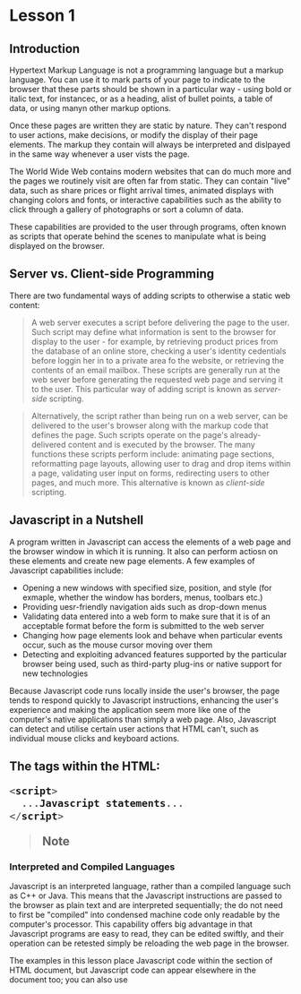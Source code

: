 # Lesson 1

## Introduction

Hypertext Markup Language is not a programming language but a markup language.
You can use it to mark parts of your page to indicate to the browser that these
parts should be shown in a particular way - using bold or italic text, for instancec, or
as a heading, alist of bullet points, a table of data, or using manyn other markup options.

Once these pages are written they are static by nature. They can't respond to user actions,
make decisions, or modify the display of their page elements. The markup they contain will always
be interpreted and dislpayed in the same way whenever a user vists the page.

The World Wide Web contains modern websites that can do much more and the pages we routinely visit are often
far from static. They can contain "live" data, such as share prices or flight arrival times,
animated displays with changing colors and fonts, or interactive capabilities such as the ability
to click through a gallery of photographs or sort a column of data.

These capabilities are provided to the user through programs, often known as scripts 
that operate behind the scenes to manipulate what is being displayed on the browser.

## Server vs. Client-side Programming

There are two fundamental ways of adding scripts to otherwise a static web content:
> A web server executes a script before delivering the page to the user. Such script may define what 
  information is sent to the browser for display to the user - for example, by retrieving product prices
  from the database of an online store, checking a user's identity cedentials before loggin her in to a private
  area fo the website, or retrieving the contents of an email mailbox.
  These scripts are generally run at the web sever before generating the requested web page and serving
  it to the user. This particular way of adding script is known as *server-side* scripting.

> Alternatively, the script rather than being run on a web server, can be delivered to the user's browser
  along with the markup code that defines the page. Such scripts operate on the page's already-delivered content
  and is executed by the browser.
  The many functions these scripts perform include: animating page sections, reformatting page layouts, allowing
  user to drag and drop items within a page, validating user input on forms, redirecting users to other pages,
  and much more. This alternative is known as *client-side* scripting.

## Javascript in a Nutshell

A program written in Javascript can access the elements of a web page and the browser window in which it is running.
It also can perform actiosn on these elements and create new page elements. A few examples of Javascript capabilities include:
* Opening a new windows with specified size, position, and style (for exmaple, whether the window has borders, menus, toolbars etc.)
* Providing uesr-friendly navigation aids such as drop-down menus
* Validating data entered into a web form to make sure that it is of an acceptable format before the form is submitted to the web server
* Changing how page elements look and behave when particular events occur, such as the mouse cursor moving over them
* Detecting and exploiting advanced features supported by the particular browser being used, such as third-party plug-ins or native support for new technologies

Because Javascript code runs locally inside the user's browser, the page tends to respond quickly to Javascript instructions, enhancing the user's experience and making the application seem more like one of the computer's native applications than simply a web page. Also, Javascript can detect and utilise certain user actions that HTML can't, such as individual mouse clicks and keyboard actions.

## The <script> tag

Whenever a user requests a page, any Javscript programs that page contains are passed to the browser along with page content. 
Inclduing Javascript statements directly into the HTML code is done by placing them between <script> and </script> tags within the HTML:
```javascript
<script>
  ...Javascript statements...
</script>
```
>Note
### Interpreted and Compiled Languages

Javascript is an interpreted language, rather than a compiled language such as C++ or Java. This means that the Javascript instructions are passed to the browser as plain text and are interpreted sequentially; the do not need to first be "compiled" into condensed machine code only readable by the computer's processor. This capability offers big advantage in that Javascript programs are easy to read, they can be edited swiftly, and their operation can be retested simply be reloading the web page in the browser.

The examples in this lesson place Javascript code within the <body> section of HTML document, but Javascript code can appear elsewhere in the document too; you can also use <script> to load Javascsript code stored in an external file.

## Introducing the DOM

A Document Object Model (DOM) is a conceptual way of visualising a document and its contents.

Each time a web browser is asked to load and display a page, it needs to interpret (*parse*) the source code contained in the HTML file comprising the page. As part of this parsing process, the browser creates a type of internal model known as DOM representation based on the content of the loaded document. It is this model that the browser then refers to when rendering the visible page. You can use Javascript to access and edit the various parts of the DOM representation, at the same time changing the way the user sees and interacts with the page in view.

## The *window* and *document* Objects

Each time a browser loads and displays a page, it creates in memory an internal representation of the page and all its elements, the DOM. In the DOM, elements of your web page have a logical, heirarchical structure, like a tree of interconnected parent and child objects. These objects, and their interconnections, form a conceptual model of the web page and the browser that contains and displays it. Each object also has a list of properties that describe it, and a number of methods you can also use to manipulate those properties using Javascript.

Right at the top of the hierarchical tree is the browser *window* object. This object is a parent or ancestor to everything else in the DOM representation of your page.

The *window* object has various child objects. The first child object and the one that will be used for more frequently is the *document* object. Any HTML page loaded into the browser creates a *document* object containing all the HTML and other resources that go into making up the displayed page. ALl this information is accessible via Javascript as a parent-child hierarchy of objects, each with its own properties and methods.

The other children of the *window* object are the *location* object (containing details of the URL of the currently loaded page), the *history* object (containing details of the browser's previously visited pages), and the *navigator* object (which stores details of the browser type, version, and capabilities). We'll look in detail at these objects in Lesson 5.

## Object Notation

The notation to represent objects within the tree uses the dot or period:
```javascript
parent.child
```

As an example, the *location* object is referred to as a the child of the *window* object, so in the DOM it is referred to like this:
```javascript
window.location
```

>Tip
### Extending DOT Notation

This notation can be extended as many times necessary to represent any object in the tree.
For example,
```javascript
object1.object2.object3
```
represents *object3*, whose parent is *object2*, which itself is a child of *object1*. 

Since the <body> section of a HTML page is represented in the DOM as a child element of the *document* object, you would access it like this:
  ```javascript
  window.document.body
  ```
The last item in the sequence can also be, istead of another object, a propertyor method of the parent object:
  ```javascript
  object1.object2.property
  object1.object2.method
  ```
For example, suppose that you want to access the *title* property of the current document, as specified by the HTML <title>...</title> tags. You simply use:
  ```javascript
  window.document.title
  ```

>Tip
#### A Handy Shortcut
The *window* object always contains the current browser window, so you can refer to *window.document* to access the current document. As a shortcut, you can also simply use *document* instead of *window.document*; this also refers to the current document.
If you have several windows open, or if you are using a frameset, separate *window* and *document* object exist for each window or frame. To refer to one of these documents, you need to use the relevant window name and document name belonging to the window or frame.

## Talking to the User

Methods associated with the *window* and *document* objects which provides a means of talk to the user include:
```javascript
window.alert
```
The *window* object, is at the top of the DOM hierarchy and represents the browser window that's displaying the page. WHen you call *alert()* method, the browser pops open a dialog displaying your message, along with an OK button. Here is an example:
```javascript
<script>window.alert("Here is my message");</script>
```
This is the first working example of the dot notation. Here we are calling the *alert()* method of the *window* object, so our object.method notation becomes *window.alert*.

>Tip
#### Another Handy Shortcut
You can leave the *window* object out of the statement. Because the *window* object is the top of the DOM hierarchy (sometimes referred to as **global object**), any methods called without direct reference to their parent object are assumed to belong to the *window* object. Therefore:
```javascript
<script>alert("Here is my message")</script>
```
Works fine!

Notice that the line of text inside the parentheses () is contained within quotation marks. These can be single or double qoutes, but they must be there; otherwise, an error will be occur.

This line of code, when executed in the browser, pops up a *window.alert()* dialog.

>Tip
#### Understanding Model Dialogs
Until the user clicks OK, they are prevented from doing anything else. A dialog that behaves this way is known as a model dialog.

## document.write()

The *write* method of the *document* object instead of popping up a dialog, writes characters directly into the DOM of the document.
```javascript
<script>document.write("Here is another message");<script>
```

>Note
In fact, *document.write* is not a favourable way of writing content to the page; it has loads of limitations, both in terms of functions and in terms of coding style and maintainability. It has largely fallen into disuse for Javascript programming. It will be used for only showing the basic principles of the language.

**See Lesson1-2.html for Javascript statement on *document.write()* **
----
## Try It Yourself
### Lesson1.html

Have a look at the simple HTML document in Lesson1.html.
* Create your own document called *Lesson1.html* in your text editor and enter the code from Lesson1.html.
* Save it to a convenient place on your computer, and then open it with your web browser or various web browsers.
* Make sure to save the file under *.html* extension otherwise the browser will not open it properly.

You should see a pop-up dialog with the message "Good Rising World!" in the dialog.

## Reading a Property of the *document* Object

Previously we talked about how objects in the DOM tree have properties and methods. How the *write* method of the *document* object to output text to the page; now lets try reading one of the properties of the *document* object. Let's use *document.title* property, which contains the title as defined in the HTML <title> element of the page.

Edit *Lesson1.html* in your text editor, and change the call to the *window.alert()* method to the following:
```javascript
alert(document.title);
```
Notice that *document.title* is NOT now enclosed in quotation marks. If it were, Javascript would infer that you wanted to output the string "document.title" as literal text. Without the quote marks, Javascript sends to the alert() method the value contained in the *document.title* property. Open the file with your browser and see the result.

**See Lesson1-3.html for more Javascript statement on *alert(document.title)* **
## Summary

You were introduced with the concepts of server-side and client-side sccripting and read contents of Javascript and Document Object Model. You had an overview of the sorts of things Javascript can do to enhance web pages and improve the experiences for users.

Additionally, you learned about the basic structure of Document Object Model and how Javascript can access particular object and their properties and use the methods belonging to those objects.

## Exercise

Try rewriting the script of *alert(document.title)* to *document.lastModified* property, which contains the date and time that the web page was last changed. (Note - property names are case sensitive - note the "M").
```javascript
alert(document.lastModified);
```
Also see if you can use *document.write()* in place of *alert()* to write the property dirrectly into the page.

Try the code from this lesson in many different browsers and see the differences that might occur when the pages are being displayed in these browsers. 
